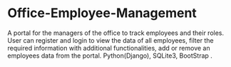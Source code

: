 # Office-Employee-Management

A portal for the managers of the office to track employees and their roles.
 User can register and login to view the data of all employees, filter the required information with additional functionalities, add or remove an employees data from the portal.
Python(Django), SQLite3, BootStrap         .
